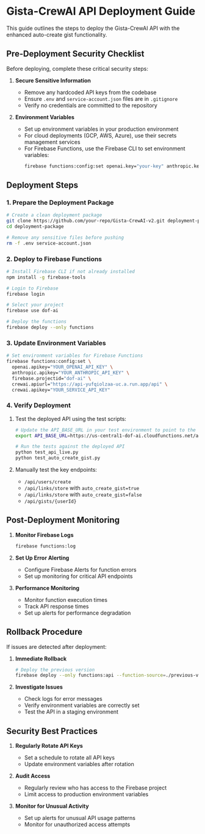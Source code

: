 # Gista-CrewAI API Deployment Guide

This guide outlines the steps to deploy the Gista-CrewAI API with the enhanced auto-create gist functionality.

## Pre-Deployment Security Checklist

Before deploying, complete these critical security steps:

1. **Secure Sensitive Information**
   - Remove any hardcoded API keys from the codebase
   - Ensure `.env` and `service-account.json` files are in `.gitignore`
   - Verify no credentials are committed to the repository

2. **Environment Variables**
   - Set up environment variables in your production environment
   - For cloud deployments (GCP, AWS, Azure), use their secrets management services
   - For Firebase Functions, use the Firebase CLI to set environment variables:
     ```bash
     firebase functions:config:set openai.key="your-key" anthropic.key="your-key" firebase.projectid="your-project-id"
     ```

## Deployment Steps

### 1. Prepare the Deployment Package

```bash
# Create a clean deployment package
git clone https://github.com/your-repo/Gista-CrewAI-v2.git deployment-package
cd deployment-package

# Remove any sensitive files before pushing
rm -f .env service-account.json
```

### 2. Deploy to Firebase Functions

```bash
# Install Firebase CLI if not already installed
npm install -g firebase-tools

# Login to Firebase
firebase login

# Select your project
firebase use dof-ai

# Deploy the functions
firebase deploy --only functions
```

### 3. Update Environment Variables

```bash
# Set environment variables for Firebase Functions
firebase functions:config:set \
  openai.apikey="YOUR_OPENAI_API_KEY" \
  anthropic.apikey="YOUR_ANTHROPIC_API_KEY" \
  firebase.projectid="dof-ai" \
  crewai.apiurl="https://api-yufqiolzaa-uc.a.run.app/api" \
  crewai.apikey="YOUR_SERVICE_API_KEY"
```

### 4. Verify Deployment

1. Test the deployed API using the test scripts:
   ```bash
   # Update the API_BASE_URL in your test environment to point to the deployed API
   export API_BASE_URL=https://us-central1-dof-ai.cloudfunctions.net/api
   
   # Run the tests against the deployed API
   python test_api_live.py
   python test_auto_create_gist.py
   ```

2. Manually test the key endpoints:
   - `/api/users/create`
   - `/api/links/store` with `auto_create_gist=true`
   - `/api/links/store` with `auto_create_gist=false`
   - `/api/gists/{userId}`

## Post-Deployment Monitoring

1. **Monitor Firebase Logs**
   ```bash
   firebase functions:log
   ```

2. **Set Up Error Alerting**
   - Configure Firebase Alerts for function errors
   - Set up monitoring for critical API endpoints

3. **Performance Monitoring**
   - Monitor function execution times
   - Track API response times
   - Set up alerts for performance degradation

## Rollback Procedure

If issues are detected after deployment:

1. **Immediate Rollback**
   ```bash
   # Deploy the previous version
   firebase deploy --only functions:api --function-source=./previous-version
   ```

2. **Investigate Issues**
   - Check logs for error messages
   - Verify environment variables are correctly set
   - Test the API in a staging environment

## Security Best Practices

1. **Regularly Rotate API Keys**
   - Set a schedule to rotate all API keys
   - Update environment variables after rotation

2. **Audit Access**
   - Regularly review who has access to the Firebase project
   - Limit access to production environment variables

3. **Monitor for Unusual Activity**
   - Set up alerts for unusual API usage patterns
   - Monitor for unauthorized access attempts 